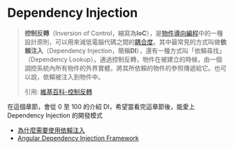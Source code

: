 # Dependency Injection 

> **控制反轉**（Inversion of Control，縮寫為**IoC**），是[物件導向編程](https://zh.wikipedia.org/wiki/%E9%9D%A2%E5%90%91%E5%AF%B9%E8%B1%A1%E7%BC%96%E7%A8%8B)中的一種設計原則，可以用來減低電腦代碼之間的[耦合度](https://zh.wikipedia.org/wiki/%E8%80%A6%E5%90%88%E5%BA%A6_(%E8%A8%88%E7%AE%97%E6%A9%9F%E7%A7%91%E5%AD%B8))。其中最常見的方式叫做**依賴注入**（Dependency Injection，簡稱**DI**），還有一種方式叫「依賴尋找」（Dependency Lookup）。通過控制反轉，物件在被建立的時候，由一個調控系統內所有物件的外界實體，將其所依賴的物件的參照傳遞給它。也可以說，依賴被注入到物件中。
>
> 引用: [維基百科-控制反轉](https://zh.wikipedia.org/wiki/%E6%8E%A7%E5%88%B6%E5%8F%8D%E8%BD%AC) 

在這個章節，會從 0 至 100 的介紹 DI，希望當看完這章節後，能愛上 Dependency Injection 的開發模式

* [為什麼需要使用依賴注入](why-di.md)
* [Angular Dependency Injection Framework](di.md)



